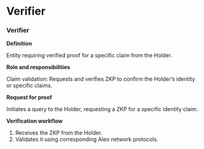 # Verifier

### **Verifier**

**Definition**

Entity requiring verified proof for a specific claim from the Holder.

**Role and responsibilities**

Claim validation: Requests and verifies ZKP to confirm the Holder’s identity or specific claims.

**Request for proof**

Initiates a query to the Holder, requesting a ZKP for a specific identity claim.

**Verification workflow**

1. Receives the ZKP from the Holder.
2. Validates it using corresponding Aleo network protocols.
